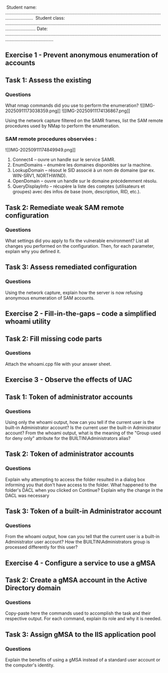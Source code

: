 ‍ Student name: ……………………………………………………………………………………………………………………………....
️ Student class: ……………………………………………………………………………………………………………………………......
 Date: ……………………………………………………………………………………………………………………………....................

## Exercise 1 - Prevent anonymous enumeration of accounts
## Task 1: Assess the existing
### Questions
What nmap commands did you use to perform the enumeration?
![[IMG-20250911173038359.png]]
![[IMG-20250911174136867.png]]

Using the network capture filtered on the SAMR frames, list the SAM remote procedures used by NMap to perform the enumeration.

### SAM remote procedures observées :

![[IMG-20250911174849949.png]]


1. Connect4 – ouvre un handle sur le service SAMR.
2. EnumDomains – énumère les domaines disponibles sur la machine.
3. LookupDomain – résout le SID associé à un nom de domaine (par ex. WIN-SRV1, NORTHWIND).
4. OpenDomain – ouvre un handle sur le domaine précédemment résolu.
5.  QueryDisplayInfo – récupère la liste des comptes (utilisateurs et groupes) avec des infos de base (nom, description, RID, etc.).

## Task 2: Remediate weak SAM remote configuration
### Questions
What settings did you apply to fix the vulnerable environment? List all changes you performed on the configuration. Then, for each parameter, explain why you defined it.

## Task 3: Assess remediated configuration
### Questions
Using the network capture, explain how the server is now refusing anonymous enumeration of SAM accounts.
## Exercise 2 - Fill-in-the-gaps – code a simplified whoami utility
## Task 2: Fill missing code parts
### Questions
Attach the whoami.cpp file with your answer sheet.

## Exercise 3 - Observe the effects of UAC
## Task 1: Token of administrator accounts
### Questions
Using only the whoami output, how can you tell if the current user is the built-in Administrator account?
Is the current user the built-in Administrator account?
From the whoami output, what is the meaning of the "Group used for deny only" attribute for the BUILTIN\Administrators alias?

## Task 2: Token of administrator accounts
### Questions
Explain why attempting to access the folder resulted in a dialog box informing you that don't have access to the folder.
What happened to the folder's DACL when you clicked on Continue?
Explain why the change in the DACL was necessary

## Task 3: Token of a built-in Administrator account
### Questions
From the whoami output, how can you tell that the current user is a built-in Administrator user account?
How the BUILTIN\Administrators group is processed differently for this user?
## Exercise 4 - Configure a service to use a gMSA
## Task 2: Create a gMSA account in the Active Directory domain
### Questions
Copy-paste here the commands used to accomplish the task and their respective output. For each command, explain its role and why it is needed.

## Task 3: Assign gMSA to the IIS application pool
### Questions
Explain the benefits of using a gMSA instead of a standard user account or the computer's identity.




